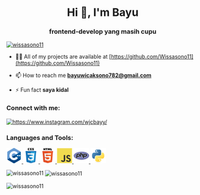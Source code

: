 <h1 align="center">Hi 👋, I'm Bayu</h1>
<h3 align="center">frontend-develop yang masih cupu</h3>

<p align="left"> <a href="https://github.com/ryo-ma/github-profile-trophy"><img src="https://github-profile-trophy.vercel.app/?username=wissasono11" alt="wissasono11" /></a> </p>

- 👨‍💻 All of my projects are available at [https://github.com/Wissasono11](https://github.com/Wissasono11)

- 📫 How to reach me **bayuwicaksono782@gmail.com**

- ⚡ Fun fact **saya kidal**

<h3 align="left">Connect with me:</h3>
<p align="left">
<a href="https://instagram.com/https://www.instagram.com/wjcbayy/" target="blank"><img align="center" src="https://raw.githubusercontent.com/rahuldkjain/github-profile-readme-generator/master/src/images/icons/Social/instagram.svg" alt="https://www.instagram.com/wjcbayy/" height="30" width="40" /></a>
</p>

<h3 align="left">Languages and Tools:</h3>
<p align="left"> <a href="https://www.w3schools.com/cpp/" target="_blank" rel="noreferrer"> <img src="https://raw.githubusercontent.com/devicons/devicon/master/icons/cplusplus/cplusplus-original.svg" alt="cplusplus" width="40" height="40"/> </a> <a href="https://www.w3schools.com/css/" target="_blank" rel="noreferrer"> <img src="https://raw.githubusercontent.com/devicons/devicon/master/icons/css3/css3-original-wordmark.svg" alt="css3" width="40" height="40"/> </a> <a href="https://www.w3.org/html/" target="_blank" rel="noreferrer"> <img src="https://raw.githubusercontent.com/devicons/devicon/master/icons/html5/html5-original-wordmark.svg" alt="html5" width="40" height="40"/> </a> <a href="https://developer.mozilla.org/en-US/docs/Web/JavaScript" target="_blank" rel="noreferrer"> <img src="https://raw.githubusercontent.com/devicons/devicon/master/icons/javascript/javascript-original.svg" alt="javascript" width="40" height="40"/> </a> <a href="https://www.php.net" target="_blank" rel="noreferrer"> <img src="https://raw.githubusercontent.com/devicons/devicon/master/icons/php/php-original.svg" alt="php" width="40" height="40"/> </a> <a href="https://www.python.org" target="_blank" rel="noreferrer"> <img src="https://raw.githubusercontent.com/devicons/devicon/master/icons/python/python-original.svg" alt="python" width="40" height="40"/> </a> </p>

<p><img align="left" src="https://github-readme-stats.vercel.app/api/top-langs?username=wissasono11&show_icons=true&locale=en&layout=compact" alt="wissasono11" /></p>

<p>&nbsp;<img align="center" src="https://github-readme-stats.vercel.app/api?username=wissasono11&show_icons=true&locale=en" alt="wissasono11" /></p>

<p><img align="center" src="https://github-readme-streak-stats.herokuapp.com/?user=wissasono11&" alt="wissasono11" /></p>
